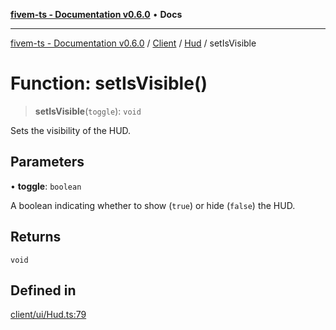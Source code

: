[**fivem-ts - Documentation v0.6.0**](../../../../../README.md) • **Docs**

***

[fivem-ts - Documentation v0.6.0](../../../../../README.md) / [Client](../../../README.md) / [Hud](../README.md) / setIsVisible

# Function: setIsVisible()

> **setIsVisible**(`toggle`): `void`

Sets the visibility of the HUD.

## Parameters

• **toggle**: `boolean`

A boolean indicating whether to show (`true`) or hide (`false`) the HUD.

## Returns

`void`

## Defined in

[client/ui/Hud.ts:79](https://github.com/Purpose-Dev/fivem-ts/blob/main/src/client/ui/Hud.ts#L79)
